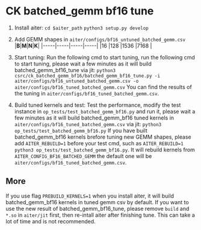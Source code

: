 # CK batched_gemm bf16 tune

1. Install aiter:
`cd $aiter_path`
`python3 setup.py develop`

2. Add GEMM shapes in `aiter/configs/bf16_untuned_batched_gemm.csv`
    |**B**|**M**|**N**|**K**|
    |-----|-----|-----|-----|
    |16   |128  |1536 |7168 |


3. Start tuning:
Run the following cmd to start tuning, run the following cmd to start tuning, please wait a few minutes as it will build batched_gemm_bf16_tune via jit:
`python3 csrc/ck_batched_gemm_bf16/batched_gemm_bf16_tune.py -i aiter/configs/bf16_untuned_batched_gemm.csv -o aiter/configs/bf16_tuned_batched_gemm.csv`
You can find the results of the tuning in `aiter/configs/bf16_tuned_batched_gemm.csv`.

4. Build tuned kernels and test:
Test the performance, modify the test instance in `op_tests/test_batched_gemm_bf16.py` and run it, please wait a few minutes as it will build batched_gemm_bf16 tuned kernels in `aiter/configs/bf16_tuned_batched_gemm.csv` via jit:
`python3 op_tests/test_batched_gemm_bf16.py`
If you have built batched_gemm_bf16 kernels brefore tuning new GEMM shapes, please add `AITER_REBUILD=1` before your test cmd, such as `AITER_REBUILD=1 python3 op_tests/test_batched_gemm_bf16.py`. It will rebuild kernels from `AITER_CONFIG_BF16_BATCHED_GEMM` the default one will be `aiter/configs/bf16_tuned_batched_gemm.csv`.

## More
If you use flag `PREBUILD_KERNELS=1` when you install aiter, it will build batched_gemm_bf16 kernels in tuned gemm csv by default. If you want to use the new result of batched_gemm_bf16_tune, please remove `build` and `*.so` in `aiter/jit` first, then re-intall aiter after finishing tune. This can take a lot of time and is not recommended.
